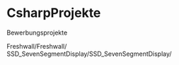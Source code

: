 # CsharpProjekte
Bewerbungsprojekte

Freshwall/Freshwall/
SSD_SevenSegmentDisplay/SSD_SevenSegmentDisplay/
